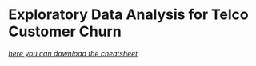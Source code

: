 # Exploratory Data Analysis for Telco Customer Churn

[*here you can download the cheatsheet*](https://www.kaggle.com/blastchar/telco-customer-churn)


